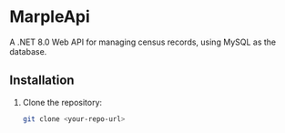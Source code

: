 # MarpleApi

A .NET 8.0 Web API for managing census records, using MySQL as the database.

## Installation

1. Clone the repository:
   ```bash
   git clone <your-repo-url>
   ```
